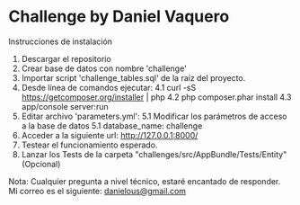 # Challenge by Daniel Vaquero

Instrucciones de instalación

1. Descargar el repositorio
2. Crear base de datos con nombre 'challenge'
3. Importar script 'challenge_tables.sql' de la raíz del proyecto.
4. Desde línea de comandos ejecutar:
  4.1 curl -sS https://getcomposer.org/installer | php
  4.2 php composer.phar install
  4.3 app/console server:run
5. Editar archivo 'parameters.yml':
  5.1 Modificar los parámetros de acceso a la base de datos
  5.1 database_name: challenge
6. Acceder a la siguiente url: http://127.0.0.1:8000/
7. Testear el funcionamiento esperado.
8. Lanzar los Tests de la carpeta "challenges/src/AppBundle/Tests/Entity" (Opcional)

Nota: Cualquier pregunta a nivel técnico, estaré encantado de responder.
      Mi correo es el siguiente: danielous@gmail.com